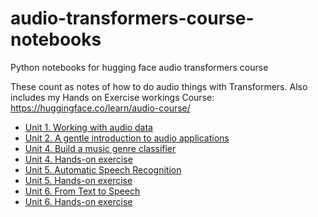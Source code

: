 # audio-transformers-course-notebooks
Python notebooks for hugging face audio transformers course

These count as notes of how to do audio things with Transformers. Also includes my Hands on Exercise workings
Course: https://huggingface.co/learn/audio-course/

- [Unit 1. Working with audio data](https://github.com/ptah23/audio-transformers-course-notebooks/blob/main/Unit%201.ipynb)
- [Unit 2. A gentle introduction to audio applications](https://github.com/ptah23/audio-transformers-course-notebooks/blob/main/Unit%202.ipynb)
- [Unit 4. Build a music genre classifier](https://github.com/ptah23/audio-transformers-course-notebooks/blob/main/Unit%204.ipynb)
- [Unit 4. Hands-on exercise](https://github.com/ptah23/audio-transformers-course-notebooks/blob/main/Unit%204-Hands%20on.ipynb)
- [Unit 5. Automatic Speech Recognition](https://github.com/ptah23/audio-transformers-course-notebooks/blob/main/Unit%205.ipynb)
- [Unit 5. Hands-on exercise](https://github.com/ptah23/audio-transformers-course-notebooks/blob/main/Unit%205-Handson.ipynb)
- [Unit 6. From Text to Speech](https://github.com/ptah23/audio-transformers-course-notebooks/blob/main/Unit%206.ipynb)
- [Unit 6. Hands-on exercise](https://github.com/ptah23/audio-transformers-course-notebooks/blob/main/Unit%206-Handson.ipynb)
